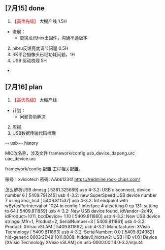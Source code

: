## [7月15] done
1. <font color='red'> 【高优先级】  </font>大棚产线 1.5H
- 进展：
  - 更换龙讯hex出固件，沟通不通版本
2. nibru反馈亮度调节问题 0.5H
3. RK平台摄像头已经功耗问题，1H
4. USB 驱动梳理 5H
- 
## [7月16] plan
1. <font color='red'> 【高优先级】  </font>大棚产线
- 计划：
  - 问题协助解决
2. 周报
3. USB数据传输代码梳理


-- usb 
-- history 

MIC改名称，涉及文件 framework/config
usb_device_dapeng.urc
uac_device.urc

framework/config 配置,工程相关配置。

账号：xvisiotech
密码:  AAbb1234!
https://redmine.rock-chips.com/


怎么解析USB dmesg
[ 5381.325689] usb 4-3.2: USB disconnect, device number 6
[ 5409.791245] usb 4-3.2: new SuperSpeed USB device number 7 using xhci_hcd
[ 5409.811537] usb 4-3.2: Int endpoint with wBytesPerInterval of 1024 in config 1 interface 4 altsetting 0 ep 131: setting to 64
[ 5409.811859] usb 4-3.2: New USB device found, idVendor=2d49, idProduct=1011, bcdDevice= 1.10
[ 5409.811860] usb 4-3.2: New USB device strings: Mfr=1, Product=2, SerialNumber=3
[ 5409.811861] usb 4-3.2: Product: XVisio vSLAM
[ 5409.811862] usb 4-3.2: Manufacturer: XVisio Technology
[ 5409.811863] usb 4-3.2: SerialNumber: 0.0
[ 5409.824062] hid-generic 0003:2D49:1011.0008: hiddev0,hidraw2: USB HID v1.01 Device [XVisio Technology XVisio vSLAM] on usb-0000:00:14.0-3.2/input4
